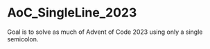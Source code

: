 # AoC_SingleLine_2023

Goal is to solve as much of Advent of Code 2023 using only a single semicolon.
